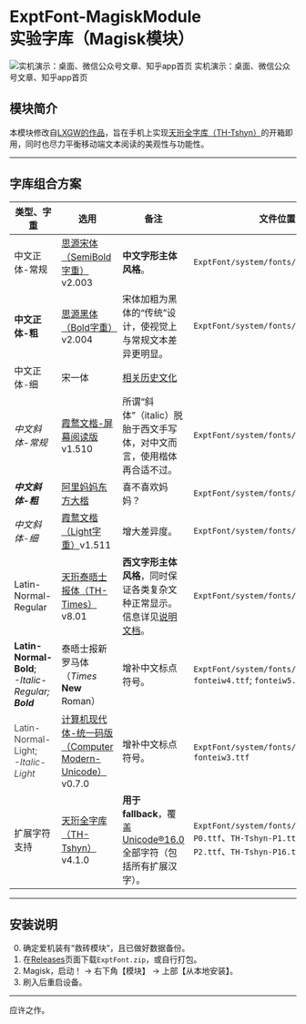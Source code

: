 # ExptFont-MagiskModule<br>实验字库（Magisk模块）

![实机演示：桌面、微信公众号文章、知乎app首页](Presentation_1.0.png) 实机演示：桌面、微信公众号文章、知乎app首页

## 模块简介
本模块修改自[LXGW的作品](https://github.com/lxgw/advanced-cjk-font-magisk-module-template)，旨在手机上实现[天珩全字库（TH-Tshyn）](http://cheonhyeong.com/Simplified/download.html)的开箱即用，同时也尽力平衡移动端文本阅读的美观性与功能性。

---

## 字库组合方案
| 类型、字重 | 选用 | 备注 | 文件位置
|-------------------|-----------------------------------|-----------------------------------|-----------------------------------|
| 中文正体-常规 | [思源宋体（SemiBold字重）](https://github.com/notofonts/noto-cjk)v2.003 | **中文字形主体风格**。 | `ExptFont/system/fonts/fontchw4.otf` |
| **中文正体-粗** | [思源黑体（Bold字重）](https://github.com/notofonts/noto-cjk)v2.004 | 宋体加粗为黑体的“传统”设计，使视觉上与常规文本差异更明显。 | `ExptFont/system/fonts/fontchw5.otf` |
| <span style="font-weight: 300;">中文正体-细</span> | 宋一体  | [相关历史文化](http://printinginst.com/newsinfo/2222180.html) |  | `ExptFont/system/fonts/fontchw3.otf` |
| _中文斜体-常规_ | [霞鹜文楷-屏幕阅读版](https://github.com/lxgw/LxgwWenKai-Screen)v1.510  | 所谓“斜体”（italic）脱胎于西文手写体，对中文而言，使用楷体再合适不过。 | `ExptFont/system/fonts/fontciw4.ttf` |
| _**中文斜体-粗**_ | [阿里妈妈东方大楷](https://www.maoken.com/freefonts/17643.html) | 喜不喜欢妈妈？ | `ExptFont/system/fonts/fontciw5.ttf` |
| <span style="font-weight: 300;">_中文斜体-细_</span> | [霞鹜文楷（Light字重）](https://github.com/lxgw/LxgwWenKai)v1.511 | 增大差异度。 | `ExptFont/system/fonts/fontciw3.ttf` |
| Latin-Normal-Regular | [天珩泰晤士报体（TH-Times）](http://cheonhyeong.com/Tools/Times.html)v8.01 | **西文字形主体风格**，同时保证各类复杂文种正常显示。信息详见[说明文档](http://cheonhyeong.com/Tools/Times.html)。 | `ExptFont/system/fonts/fontenw4.ttc` |
| **Latin-Normal-Bold**;<br>_-Italic-Regular; **Bold**_ | 泰晤士报新罗马体（_Times_ **New** Roman） | 增补中文标点符号。 | `ExptFont/system/fonts/fontenw5.ttf`; `fonteiw4.ttf`; `fonteiw5.ttf` |
| <span style="font-weight: 300;">Latin-Normal-Light;<br>_-Italic-Light_<span style="font-weight: 300;"> | [计算机现代体-统一码版（Computer Modern-Unicode）](https://ctan.org/pkg/cm-unicode)v0.7.0 | 增补中文标点符号。 | `ExptFont/system/fonts/fontenw3.ttf`、`fonteiw3.ttf` |
| 扩展字符支持 | [天珩全字库（TH-Tshyn）](http://cheonhyeong.com/Simplified/download.html)v4.1.0 | **用于fallback**，覆盖[Unicode®16.0](https://www.unicode.org/versions/Unicode16.0.0/)全部字符（包括所有扩展汉字）。 | `ExptFont/system/fonts/TH-Tshyn-P0.ttf`、`TH-Tshyn-P1.ttf`、`TH-Tshyn-P2.ttf`、`TH-Tshyn-P16.ttf` |

---

## 安装说明
0. 确定爱机装有“救砖模块”，且已做好数据备份。
1. 在[Releases](https://github.com/Fisher4124/ExptFont-MagiskModule/releases)页面下载`ExptFont.zip`，或自行打包。
2. Magisk，启动！ → 右下角【模块】 → 上部【从本地安装】。
3. 刷入后重启设备。

---

应许之作。